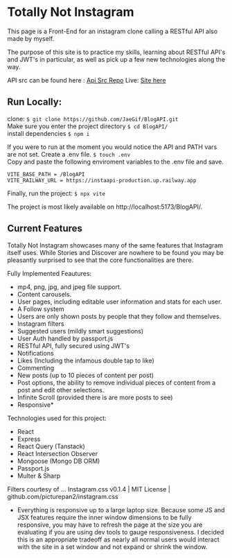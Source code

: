 # Totally Not Instagram

This page is a Front-End for an instagram clone calling a RESTful API also made by myself.

The purpose of this site is to practice my skills, learning about RESTful API's and JWT's in particular, as well as pick up a few new technologies along the way.

API src can be found here : [Api Src Repo](https://github.com/JaeGif/RESTful_API)
Live: [Site here](jaegif.github.io/BlogAPI/)

## Run Locally:
clone: `$ git clone https://github.com/JaeGif/BlogAPI.git`\
Make sure you enter the project directory `$ cd BlogAPI/`\
install dependencies `$ npm i`

If you were to run at the moment you would notice the API and PATH vars are not set. Create a .env file. `$ touch .env`\
Copy and paste the following enviroment variables to the .env file and save.
```
VITE_BASE_PATH = /BlogAPI
VITE_RAILWAY_URL = https://instaapi-production.up.railway.app
```
Finally, run the project: `$ npx vite`

The project is most likely available on http://localhost:5173/BlogAPI/.

## Current Features

Totally Not Instagram showcases many of the same features that Instagram itself uses. While Stories and Discover are nowhere to be found you may be pleasantly surprised to see that the core functionalities are there.

Fully Implemented Feautures:

- mp4, png, jpg, and jpeg file support.
- Content carousels.
- User pages, including editable user information and stats for each user.
- A Follow system
- Users are only shown posts by people that they follow and themselves.
- Instagram filters
- Suggested users (mildly smart suggestions)
- User Auth handled by passport.js
- RESTful API, fully secured using JWT's
- Notifications
- Likes (Including the infamous double tap to like)
- Commenting
- New posts (up to 10 pieces of content per post)
- Post options, the ability to remove individual pieces of content from a post and edit other selections.
- Infinite Scroll (provided there is are more posts to see)
- Responsive\*

Technologies used for this project:

- React
- Express
- React Query (Tanstack)
- React Intersection Observer
- Mongoose (Mongo DB ORM)
- Passport.js
- Multer & Sharp

Filters courtesy of ...
Instagram.css v0.1.4 | MIT License | github.com/picturepan2/instagram.css

- Everything is responsive up to a large laptop size. Because some JS and JSX features require the inner window dimensions to be fully responsive, you may have to refresh the page at the size you are evaluating if you are using dev tools to gauge responsiveness. I decided this is an appropriate tradeoff as nearly all normal users would interact with the site in a set window and not expand or shrink the window.
